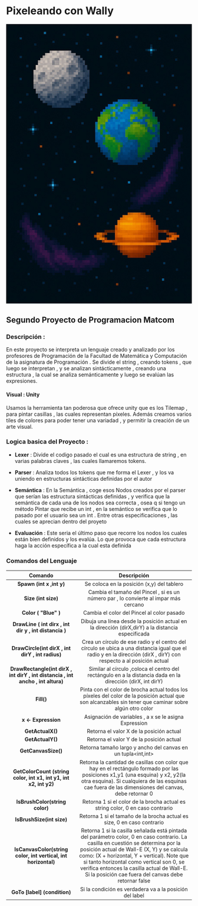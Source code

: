 
# Pixeleando con Wally 
![imagen espacial](photo/espacio.jpg)
## Segundo Proyecto de Programacion Matcom



### Descripción :
En este proyecto se interpreta un lenguaje creado y analizado por los profesores de Programación de la Facultad de Matemática y Computación de la asignatura de Programación . Se divide el string , creando tokens , que luego se interpretan , y se analizan sintácticamente , creando una estructura , la cual se analiza semánticamente   y luego se evalúan las expresiones.

#### Visual : Unity
Usamos la herramienta tan poderosa que ofrece unity que es los Tilemap , para pintar casillas , las cuales representan píxeles. Además creamos  varios tiles de colores para poder tener una variadad , y permitir la creación de un arte visual. 


### Logica basica del Proyecto :
- **Lexer** : Divide  el codigo pasado el cual es una estructura de string , en varias palabras claves , las cuales llamaremos tokens. 

- **Parser** : Analiza todos los tokens que me forma el Lexer , y los va uniendo en estructuras sintácticas definidas por el autor 
- **Semántica** : En la Semántica , coge esos  Nodos creados por el parser  que serían las estructura  sintácticas definidas , y verifica que la semántica de cada una de los nodos sea correcta  , osea q si tengo un método Pintar que recibe un int , en la semántico se verifica que lo pasado por el usuario sea un int . Entre otras especificaciones , las cuales se aprecian dentro del proyeto
- **Evaluación** : Este seria el último paso que recorre los nodos los cuales están bien definidos y los evalúa. Lo que provoca que cada estructura haga la acción específica a la cual esta definida 


###  Comandos del Lenguaje 
| **Comando**      | **Descripción**|
|:------------------:|:----------------:|
|**Spawn (int x ,int y)** | Se coloca en la posición (x,y) del tablero|
|**Size (int size)**     | Cambia el tamaño del Pincel , si es un número par , lo convierte al impar más cercano|
|**Color ( "Blue" )**     | Cambia el color del Pincel al color pasado |
|**DrawLine  ( int dirx , int dir y , int distancia )** | Dibuja una línea desde la posición actual en la dirección (dirX,dirY) a la distancia especificada |
|**DrawCircle(int dirX , int dirY , int radius)**|Crea un círculo de ese radio y el centro del círculo se ubica a una distancia igual que el radio y en la dirección (dirX , dirY) con respecto a al posición actual |
|**DrawRectangle(int dirX , int dirY , int distancia , int ancho , int altura)** |Similar al círculo ,coloca el centro del rectángulo en a la distancia dada en la dirección (dirX, int dirY) |
|**Fill()**|Pinta con el color de brocha actual todos los pı́xeles del color de la posición actual que son alcanzables sin tener que caminar sobre algún otro color|
|**x <- Expression**| Asignación de variables , a x se le asigna Expression|
|**GetActualX()**|Retorna el valor X de la posición actual |
|**GetActualY()**|Retorna el valor Y de la posición actual|
|**GetCanvasSize()**|Retorna tamaño largo y ancho del canvas en un tupla<int,int>|
|**GetColorCount (string color, int x1, int y1, int x2, int y2)**|Retorna la cantidad de casillas con color  que hay en el rectángulo formado por las posiciones x1,y1 (una esquina) y x2, y2(la otra esquina). Si cualquiera de las esquinas cae fuera de las dimensiones del canvas, debe retornar 0|
|**IsBrushColor(string color)**| Retorna 1 si el color de la brocha actual es string color, 0 en caso contrario|
|**IsBrushSize(int size)**| Retorna 1 si el tamaño de la brocha actual es size, 0 en caso contrario|
|**IsCanvasColor(string color, int vertical, int horizontal)**|Retorna 1 si la casilla señalada está pintada del parámetro color, 0 en caso contrario. La casilla en  cuestión se determina por la posición actual de Wall-E (X, Y) y se calcula como: (X + horizontal, Y + vertical). Note que si tanto horizontal como vertical son 0, se verifica entonces la casilla actual de Wall-E. Si la posición cae fuera del canvas debe retornar false|
|**GoTo [label] (condition)**| Si la condición es verdadera va a la posición del label |
